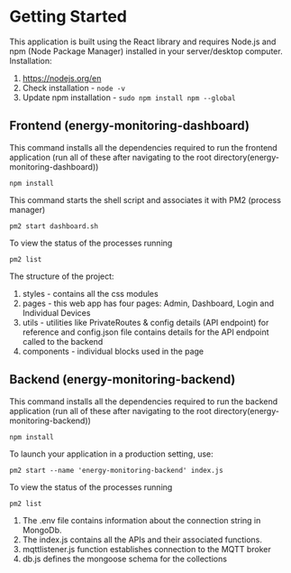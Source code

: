 # Getting Started
This application is built using the React library and requires Node.js and npm (Node Package Manager) installed in your server/desktop computer.
Installation:

1. https://nodejs.org/en
2. Check installation - ```node -v```
3. Update npm installation - ```sudo npm install npm --global```

## Frontend (energy-monitoring-dashboard)
This command installs all the dependencies required to run the frontend application (run all of these after navigating to the root directory(energy-monitoring-dashboard))
```plaintext
npm install
```
This command starts the shell script and associates it with PM2 (process manager)
```plaintext
pm2 start dashboard.sh
```
To view the status of the processes running
```plaintext
pm2 list 
```
The structure of the project:

1. styles - contains all the css modules
2. pages - this web app has four pages: Admin, Dashboard, Login and Individual Devices
3. utils - utilities like PrivateRoutes & config details (API endpoint) for reference and config.json file contains details for the API endpoint called to the backend
4. components - individual blocks used in the page


## Backend (energy-monitoring-backend)
This command installs all the dependencies required to run the backend application (run all of these after navigating to the root directory(energy-monitoring-backend))
```plaintext
npm install
```
To launch your application in a production setting, use:
```plaintext
pm2 start --name 'energy-monitoring-backend' index.js
```
To view the status of the processes running
```plaintext
pm2 list 
```
1. The .env file contains information about the connection string in MongoDb.
2. The index.js contains all the APIs and their associated functions.
3. mqttlistener.js function establishes connection to the MQTT broker
4. db.js defines the mongoose schema for the collections 
